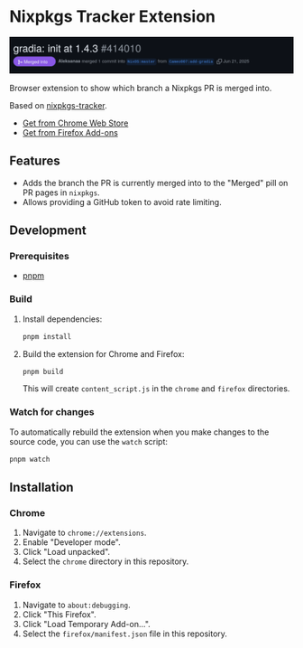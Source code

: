 # Nixpkgs Tracker Extension

![demo](./assets/demo.gif)

Browser extension to show which branch a Nixpkgs PR is merged into.

Based on [nixpkgs-tracker](https://github.com/ocfox/nixpkgs-tracker).

- [Get from Chrome Web Store](https://chromewebstore.google.com/detail/nixpkgs-tracker/jgjgjgjgjgjgjgjgjgjgjgjgjgjgjgjg)
- [Get from Firefox Add-ons](https://addons.mozilla.org/en-US/firefox/addon/nixpkgs-tracker/)

## Features

- Adds the branch the PR is currently merged into to the "Merged" pill on PR pages in `nixpkgs`.
- Allows providing a GitHub token to avoid rate limiting.

## Development

### Prerequisites

- [pnpm](https://pnpm.io/installation)

### Build

1.  Install dependencies:
    ```sh
    pnpm install
    ```
2.  Build the extension for Chrome and Firefox:
    ```sh
    pnpm build
    ```
    This will create `content_script.js` in the `chrome` and `firefox` directories.

### Watch for changes

To automatically rebuild the extension when you make changes to the source code, you can use the `watch` script:

```sh
pnpm watch
```

## Installation

### Chrome

1.  Navigate to `chrome://extensions`.
2.  Enable "Developer mode".
3.  Click "Load unpacked".
4.  Select the `chrome` directory in this repository.

### Firefox

1.  Navigate to `about:debugging`.
2.  Click "This Firefox".
3.  Click "Load Temporary Add-on...".
4.  Select the `firefox/manifest.json` file in this repository.
